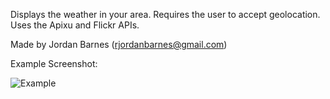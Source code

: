 Displays the weather in your area. Requires the user to accept geolocation. Uses the Apixu and Flickr APIs.

Made by Jordan Barnes (rjordanbarnes@gmail.com)

Example Screenshot:

![Example](http://i.imgur.com/egFregl.jpg)

